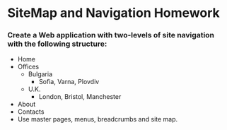 # SiteMap and Navigation Homework
### Create a Web application with two-levels of site navigation with the following structure:
  - Home
  - Offices
    - Bulgaria
      - Sofia, Varna, Plovdiv
    - U.K.
      - London, Bristol, Manchester
  - About
  - Contacts
  - Use master pages, menus, breadcrumbs and site map.